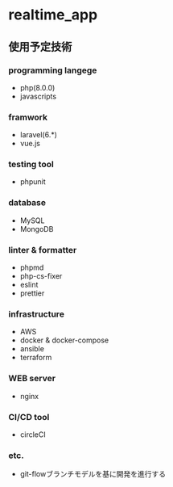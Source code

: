 # realtime_app

## 使用予定技術
### programming langege
* php(8.0.0)
* javascripts

### framwork
* laravel(6.*)
* vue.js

### testing tool
* phpunit

### database
* MySQL
* MongoDB

### linter & formatter
* phpmd
* php-cs-fixer
* eslint
* prettier

### infrastructure
* AWS
* docker & docker-compose
* ansible
* terraform

### WEB server
* nginx

### CI/CD tool
* circleCI

### etc.
* git-flowブランチモデルを基に開発を進行する